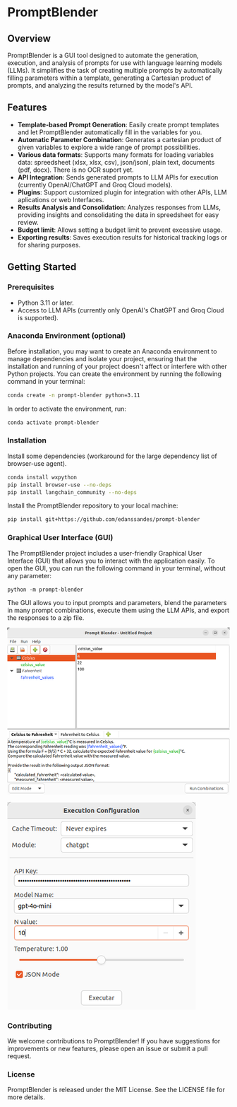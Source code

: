 # PromptBlender

## Overview

PromptBlender is a GUI tool designed to automate the generation, execution, and analysis of prompts for use with language learning models (LLMs). It simplifies the task of creating multiple prompts by automatically filling parameters within a template, generating a Cartesian product of prompts, and analyzing the results returned by the model's API.

## Features

- **Template-based Prompt Generation**: Easily create prompt templates and let PromptBlender automatically fill in the variables for you.
- **Automatic Parameter Combination**: Generates a cartesian product of given variables to explore a wide range of prompt possibilities.
- **Various data formats**: Supports many formats for loading variables data: spreedsheet (xlsx, xlsx, csv), json/jsonl, plain text, documents (pdf, docx). There is no OCR suport yet.
- **API Integration**: Sends generated prompts to LLM APIs for execution (currently OpenAI/ChatGPT and Groq Cloud models).
- **Plugins**: Support customized plugin for integration with other APIs, LLM aplications or web Interfaces.
- **Results Analysis and Consolidation**: Analyzes responses from LLMs, providing insights and consolidating the data in spreedsheet for easy review.
- **Budget limit**: Allows setting a budget limit to prevent excessive usage.
- **Exporting results**: Saves execution results for historical tracking logs or for sharing purposes.


## Getting Started

### Prerequisites

- Python 3.11 or later.
- Access to LLM APIs (currently only OpenAI's ChatGPT and Groq Cloud is supported).

### Anaconda Environment (optional)

Before installation, you may want to create an Anaconda environment to manage dependencies and isolate your project, ensuring that the installation and running of your project doesn't affect or interfere with other Python projects. You can create the environment by running the following command in your terminal:

```bash
conda create -n prompt-blender python=3.11
```

In order to activate the environment, run:

```bash
conda activate prompt-blender
```


### Installation

Install some dependencies (workaround for the large dependency list of browser-use agent).
```bash
conda install wxpython  
pip install browser-use --no-deps
pip install langchain_community --no-deps
```


Install the PromptBlender repository to your local machine:

```bash
pip install git+https://github.com/edanssandes/prompt-blender
```

### Graphical User Interface (GUI)

The PromptBlender project includes a user-friendly Graphical User Interface (GUI) that allows you to interact with the application easily. To open the GUI, you can run the following command in your terminal, without any parameter:

```
python -m prompt-blender
```

The GUI allows you to input prompts and parameters, blend the parameters in many prompt combinations, execute them using the LLM APIs, and export the responses to a zip file.


![Main Window](<docs/imgs/screenshot_main.png>)


![Execution configuration](<docs/imgs/screenshot_execution.png>)

### Contributing
We welcome contributions to PromptBlender! If you have suggestions for improvements or 
new features, please open an issue or submit a pull request.

### License
PromptBlender is released under the MIT License. See the LICENSE file for more details.


